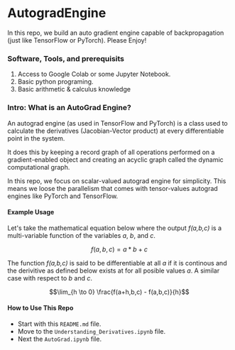 # AutogradEngine

In this repo, we build an auto gradient engine capable of backpropagation (just like TensorFlow or PyTorch). Please Enjoy!

### Software, Tools, and prerequisits

1. Access to Google Colab or some Jupyter Notebook.
2. Basic python programing.
3. Basic arithmetic & calculus knowledge

### Intro: What is an AutoGrad Engine?

An autograd engine (as used in TensorFlow and PyTorch) is a class used to calculate the derivatives (Jacobian-Vector product) at every differentiable point in the system.

It does this by keeping a record graph of all operations performed on a gradient-enabled object and creating an acyclic graph called the dynamic computational graph.

In this repo, we focus on scalar-valued autograd engine for simplicity. This means we loose the parallelism that comes with tensor-values autograd engines like PyTorch and TensorFlow.

#### Example Usage

Let's take the mathematical equation below where the output _f(a,b,c)_ is a multi-variable function of the variables _a_, _b_, and _c_.

$$f(a,b,c) = a * b + c$$

The function _f(a,b,c)_ is said to be differentiable at all _a_ if it is continous and the derivitive as defined below exists at for all posible values _a_. A similar case with respect to _b_ and _c_.

$$\lim_{h \to 0} \frac{f(a+h,b,c) - f(a,b,c)}{h}$$

#### How to Use This Repo

- Start with this `README.md` file.
- Move to the `Understanding_Derivatives.ipynb` file.
- Next the `AutoGrad.ipynb` file.
